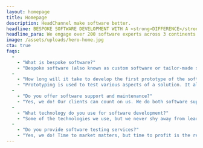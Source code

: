 ```yaml
---
layout: homepage
title: Homepage
description: HeadChannel make software better. 
headline: BESPOKE SOFTWARE DEVELOPMENT WITH A <strong>DIFFERENCE</strong>.
headline_para: We engage over 200 software experts across 3 continents and use data to make decisions enabling us to design incredible software delivered with pace and rigour.
image: /assets/uploads/hero-home.jpg
cta: true
faqs:
  -
    - "What is bespoke software?"
    - "Bespoke software (also known as custom software or tailor-made software) is software that is designed and developed for the specific needs, size, and business processes of an organisation.Bespoke software (also known as custom software or tailor-made software) is software that is designed and developed for the specific needs, size, and business processes of an organisation."
  - 
    - "How long will it take to develop the first prototype of the software?"
    - "Prototyping is used to test various aspects of a solution. It allows you to see unexpected user behaviour and spot problems or gaps in the concept. At this stage, the goal is to create an experience and provoke a response. Creating prototypes is at the heart of turning an idea into a product. Within 40 days, you will validate your product idea and shorten the business cycle to create and deliver value to customers. Such an approach minimises the costs of software development and the risk of future business failure."
  - 
    - "Do you offer software support and maintenance?"
    - "Yes, we do! Our clients can count on us. We do both software support and software maintenance. Software support covers reactive work that keeps the digital platform going in the face of ‘breaking bugs’. Software maintenance includes optimization, error correction, deletion of discarded features and enhancement of existing features and then creating a mechanism for estimation, controlling and making further modifications."
  - 
    - "What technology do you use for software development?"
    - "Some of the technologies we use, but we never shy away from learning new ones: nopCommerce, Smartsheer, Salesforce, Power BI, Qlik, Xamarin, React, Kafka, RabbitMQ, AWS, Redis, Python, Terraform, Kubernetes, Jenkins, GitHub, Bitbucket, Microsoft .NET, Microsoft .NET core, Microsoft Azure, Microsoft SQL Server, iOS, Android, Angular JS, HTML 5, Bootstrap, Selenium, JS, iQuery, Docker, Bucket, WPF"
  - 
    - "Do you provide software testing services?"
    - "Yes, we do! Time to market matters, but time to profit is the real objective. For this reason, it is so important to be 100% sure that all applications are ready for release. QA testing allows us to verify if your software product is of the highest possible quality for your customers. It prevents unexpected issues arising with your software service or product."
---
```

